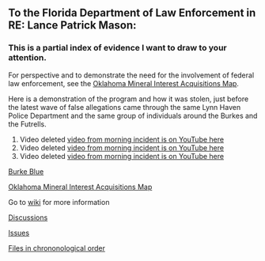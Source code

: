 ## To the Florida Department of Law Enforcement in RE: Lance Patrick Mason:

### This is a partial index of evidence I want to draw to your attention.



For perspective and to demonstrate the need for the involvement of federal law enforcement, see the [Oklahoma Mineral Interest Acquisitions Map](https://mconsulting.github.io/legal/OKMap.html).

Here is a demonstration of the program and how it was stolen, just before the latest wave of false allegations came through the same Lynn Haven Police Department and the same group of individuals around the Burkes and the Futrells.
  

1) Video deleted [video from morning incident is on YouTube here](https://youtu.be/hOU10phWPS4) 
2) Video deleted [video from morning incident is on YouTube here](https://youtu.be/ZTqNLfJfSsc) 
3) Video deleted [video from morning incident is on YouTube here](https://youtu.be/hffssBuJdFs) 

[Burke Blue](https://youtu.be/TZ4Dl0a7Lfw) 

[Oklahoma Mineral Interest Acquisitions Map](https://mconsulting.github.io/legal/OKMap.html) 

Go to [wiki](https://github.com/mconsulting/legal/wiki) for more information

[Discussions](https://github.com/mconsulting/legal/discussions)

[Issues](https://github.com/mconsulting/legal/issues)

[Files in chrononological order](files)












